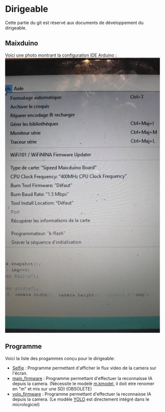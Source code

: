 # Dirigeable
Cette partie du git est réservé aux documents de développement du dirigeable.

## Maixduino
Voici une photo montrant la configuration IDE Arduino : ![Configuration](../Images/IMG_20211205_185214.jpg "Configuration")

## Programme
Voici la liste des progammes conçu pour le dirigeable:
- [Selfie](programme/selfie) : Programme permettant d'afficher le flux video de la camera sur l'écran.
- [main_firmware](programme/main_firmware) : Programme permettant d'effectuer la reconnaisse IA depuis la camera.
(Nécessite le modelè [m.kmodel](mobilenet_model/m.kmodel), il doit etre renomer en "m" et mis sur une SD) (OBSOLETE)
- [yolo_firmware](programme/yolo_firmware) : Programme permettant d'effectuer la reconnaisse IA depuis la camera.
(Le modèle [YOLO](yolo2_model/) est directement intégré dans le micrologiciel)
